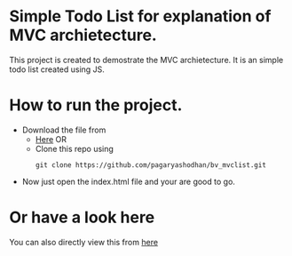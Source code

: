 # Simple Todo List for explanation of MVC archietecture.
This project is created to demostrate the MVC archietecture. It is an simple todo list created using JS.

##
# How to run the project.

 - Download the file from
	 - [Here](https://github.com/pagaryashodhan/bv_mvclist/archive/refs/heads/main.zip)
	 OR
	 - Clone this repo using<br>
        ```git 
        git clone https://github.com/pagaryashodhan/bv_mvclist.git
        ```
  - Now just open the index.html file and your are good to go.
# Or have a look here
You can also directly view this from [here](https://pagaryashodhan.github.io/bv_mvclist) 
